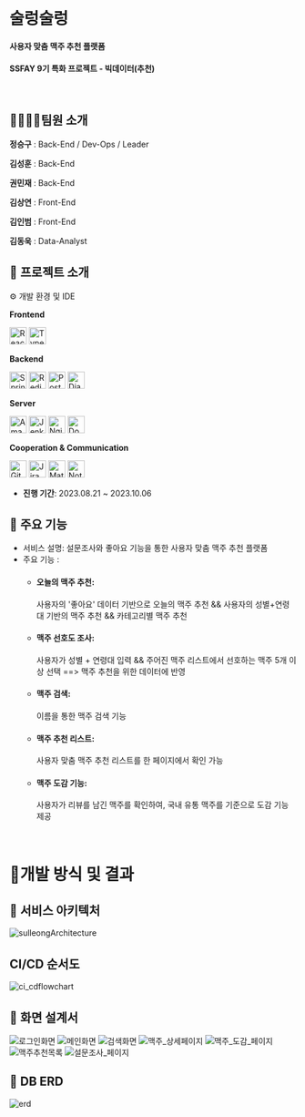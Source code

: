 
# 술렁술렁

#### 사용자 맞춤 맥주 추천 플랫폼
#### SSFAY 9기 특화 프로젝트 - 빅데이터(추천)

​    

## 👨‍👩‍👧‍👦팀원 소개
**정승구** : Back-End / Dev-Ops / Leader

**김성훈** : Back-End

**권민재** : Back-End

**김상연** : Front-End

**김인범** : Front-End

**김동욱** : Data-Analyst  


## 📆 프로젝트 소개


⚙​ 개발 환경 및 IDE

**Frontend**

<img src="https://img.shields.io/badge/-React-61DAFB?logo=react&logoColor=white&style=flat" alt="React" height="30"/> <img src="https://img.shields.io/badge/-TypeScript-3178C6?logo=typescript&logoColor=white&style=flat" alt="TypeScript" height="30"/> 



**Backend**

<img src="https://img.shields.io/badge/-Spring%20Boot-6DB33F?logo=spring-boot&logoColor=white&style=flat" alt="Spring Boot" height="30"/> <img src="https://img.shields.io/badge/-Redis-DC382D?logo=redis&logoColor=white&style=flat" alt="Redis" height="30"/> <img src="https://img.shields.io/badge/-PostgreSQL-4169E1?logo=postgresql&logoColor=white&style=flat" alt="PostgreSQL" height="30"/> <img src="https://img.shields.io/badge/-Django-092E20?logo=Django&logoColor=white&style=flat" alt="Django" height="30"/>



**Server**

<img src="https://img.shields.io/badge/-Amazon%20EC2-232F3E?logo=amazon-aws&logoColor=white&style=flat" alt="Amazon EC2" height="30"/> <img src="https://img.shields.io/badge/-Jenkins-D24939?logo=jenkins&logoColor=white&style=flat" alt="Jenkins" height="30"/> <img src="https://img.shields.io/badge/-Nginx-269539?logo=nginx&logoColor=white&style=flat" alt="Nginx" height="30"/> <img src="https://img.shields.io/badge/-Docker-2496ED?logo=docker&logoColor=white&style=flat" alt="Docker" height="30"/>




**Cooperation & Communication**

<img src="https://img.shields.io/badge/-GitLab-FCA121?logo=gitlab&logoColor=white&style=flat" alt="GitLab" height="30"/> <img src="https://img.shields.io/badge/-Jira-0052CC?logo=jira&logoColor=white&style=flat" alt="Jira" height="30"/> <img src="https://img.shields.io/badge/-Mattermost-0072C6?logo=mattermost&logoColor=white&style=flat" alt="Mattermost" height="30"/> <img src="https://img.shields.io/badge/-Notion-000000?logo=notion&logoColor=white&style=flat" alt="Notion" height="30"/>



- **진행 기간**: 2023.08.21 ~ 2023.10.06

  
## 🙌 주요 기능

- 서비스 설명: 설문조사와 좋아요 기능을 통한 사용자 맞춤 맥주 추천 플랫폼
- 주요 기능 : 
    - #### 오늘의 맥주 추천: 
        사용자의 '좋아요' 데이터 기반으로 오늘의 맥주 추천 && 사용자의 성별+연령대 기반의 맥주 추천 && 카테고리별 맥주 추천

    - #### 맥주 선호도 조사: 
        사용자가 성별 + 연령대 입력 && 주어진 맥주 리스트에서 선호하는 맥주 5개 이상 선택 ==> 맥주 추천을 위한 데이터에 반영

    - #### 맥주 검색: 
        이름을 통한 맥주 검색 기능 

    - #### 맥주 추천 리스트: 
        사용자 맞춤 맥주 추천 리스트를 한 페이지에서 확인 가능

    - #### 맥주 도감 기능: 
        사용자가 리뷰를 남긴 맥주를 확인하여, 국내 유통 맥주를 기준으로 도감 기능 제공


​    


# 💁개발 방식 및 결과

## 🧱 서비스 아키텍처
![sulleongArchitecture](https://github.com/brorica/sulleong-sulleong/assets/7845568/ab893251-e4b9-41c2-b7f0-4875059e2d81)

## CI/CD 순서도
![ci_cdflowchart](https://github.com/brorica/sulleong-sulleong/assets/7845568/ef1d6075-8005-494b-8bd3-2af56102ca9c)

## 🎩 화면 설계서
![로그인화면](https://github.com/brorica/sulleong-sulleong/assets/7845568/b7d510b1-4383-4bb3-b31a-b09a96551e72)
![메인화면](https://github.com/brorica/sulleong-sulleong/assets/7845568/190852b7-f6ee-4436-a2d4-920b0a7548af)
![검색화면](https://github.com/brorica/sulleong-sulleong/assets/7845568/590c3212-b745-49c7-a7f3-4ea14aec8f70)
![맥주_상세페이지](https://github.com/brorica/sulleong-sulleong/assets/7845568/6efa3603-1f15-4633-8408-5a2674f3d849)
![맥주_도감_페이지](https://github.com/brorica/sulleong-sulleong/assets/7845568/115e9f83-d8d9-4461-9395-27794d49a8a2)
![맥주추천목록](https://github.com/brorica/sulleong-sulleong/assets/7845568/3131b233-f6b4-4bf8-b72e-6dc13e4f2137)
![설문조사_페이지](https://github.com/brorica/sulleong-sulleong/assets/7845568/8fc7a5e5-27ba-4934-8812-30083122f6cb)

## 🎨 DB ERD
![erd](https://github.com/brorica/sulleong-sulleong/assets/7845568/f2d5d6a2-bcae-4f30-94d5-55061f65cabf)

